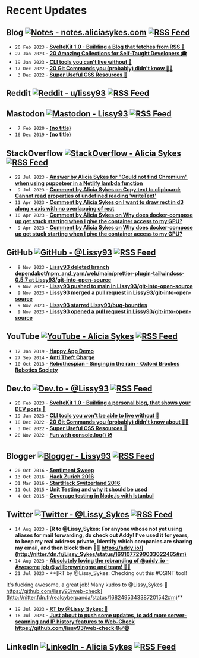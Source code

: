 # Recent Updates

## Blog [![Notes - notes.aliciasykes.com](https://img.shields.io/badge/-Notes-262654?style=flat&logo=micro.blog&logoColor=white)](https://notes.aliciasykes.com "Personal Blog - notes.aliciasykes.com") [![RSS Feed](https://img.shields.io/badge/-RSS-FFF?style=flat&logo=rss&logoColor=FFA500)](https://raw.githubusercontent.com/Lissy93/feeds/main/blog.atom)
<!-- blog-feed start -->
- `20 Feb 2023` - **[SvelteKit 1.0 - Building a Blog that fetches from RSS 🦄](https://notes.aliciasykes.com/42764/sveltekit-1-0-building-a-blog-that-fetches-from-rss)**
- `27 Jan 2023` - **[20 Amazing Collections for Self-Taught Developers 🎓](https://notes.aliciasykes.com/42310/20-amazing-collections-for-self-taught-developers)**
- `19 Jan 2023` - **[CLI tools you can't live without 🔧](https://notes.aliciasykes.com/41983/cli-tools-you-can-t-live-without)**
- `17 Dec 2022` - **[20 Git Commands you (probably) didn't know 🧙‍♂️](https://notes.aliciasykes.com/41171/20-git-commands-you-probably-didn-t-know)**
- ` 3 Dec 2022` - **[Super Useful CSS Resources 🌈](https://notes.aliciasykes.com/40638/super-useful-css-resources)**
<!-- blog-feed end -->

## Reddit [![Reddit - u/lissy93](https://img.shields.io/badge/-Lissy93-ff4500?style=flat&logo=reddit&logoColor=white)](https://www.reddit.com/user/lissy93 "Reddit - u/lissy93") [![RSS Feed](https://img.shields.io/badge/-RSS-FFF?style=flat&logo=rss&logoColor=FFA500)](https://raw.githubusercontent.com/Lissy93/feeds/main/reddit.atom)
<!-- reddit-feed start -->
<!-- reddit-feed end -->

## Mastodon [![Mastodon - Lissy93](https://img.shields.io/badge/-Alicia_Sykes-6364FF?style=flat&logo=mastodon&logoColor=white)](https://mastodon.social/@lissy93 "Mastodon - Lissy93") [![RSS Feed](https://img.shields.io/badge/-RSS-FFF?style=flat&logo=rss&logoColor=FFA500)](https://raw.githubusercontent.com/Lissy93/feeds/main/mastodon.atom)
<!-- mastodon-feed start -->
- ` 7 Feb 2020` - **[(no title)](https://mastodon.social/@lissy93/103618193624255774)**
- `16 Dec 2019` - **[(no title)](https://mastodon.social/@lissy93/103317934703028255)**
<!-- mastodon-feed end -->

## StackOverflow [![StackOverflow - Alicia Sykes](https://img.shields.io/badge/-Alicia-f48225?style=flat&logo=Stackoverflow&logoColor=white)](https://stackoverflow.com/users/979052/alicia "StackOverflow - Alicia Sykes") [![RSS Feed](https://img.shields.io/badge/-RSS-FFF?style=flat&logo=rss&logoColor=FFA500)](https://raw.githubusercontent.com/Lissy93/feeds/main/stackoverflow.atom)
<!-- stackoverflow-feed start -->
- `22 Jul 2023` - **[Answer by Alicia Sykes for "Could not find Chromium" when using puppeteer in a Netlify lambda function](https://stackoverflow.com/questions/75961468/could-not-find-chromium-when-using-puppeteer-in-a-netlify-lambda-function/76743730#76743730)**
- ` 9 Jul 2023` - **[Comment by Alicia Sykes on Copy text to clipboard: Cannot read properties of undefined reading 'writeText'](https://stackoverflow.com/questions/71873824/copy-text-to-clipboard-cannot-read-properties-of-undefined-reading-writetext/71876238#71876238)**
- `11 Apr 2023` - **[Comment by Alicia Sykes on I want to draw rect in d3 along x axis with no overlapping of rect](https://stackoverflow.com/questions/75978430/i-want-to-draw-rect-in-d3-along-x-axis-with-no-overlapping-of-rect)**
- `10 Apr 2023` - **[Comment by Alicia Sykes on Why does docker-compose up get stuck starting when I give the container access to my GPU?](https://stackoverflow.com/questions/75971880/why-does-docker-compose-up-get-stuck-starting-when-i-give-the-container-access-t)**
- ` 9 Apr 2023` - **[Comment by Alicia Sykes on Why does docker-compose up get stuck starting when I give the container access to my GPU?](https://stackoverflow.com/questions/75971880/why-does-docker-compose-up-get-stuck-starting-when-i-give-the-container-access-t)**
<!-- stackoverflow-feed end -->

## GitHub [![GitHub - @Lissy93](https://img.shields.io/badge/-Lissy93-3a3a3a?style=flat&logo=GitHub&logoColor=white)](https://github.com/Lissy93 "GitHub - @Lissy93") [![RSS Feed](https://img.shields.io/badge/-RSS-FFF?style=flat&logo=rss&logoColor=FFA500)](https://raw.githubusercontent.com/Lissy93/feeds/main/github.atom)
<!-- github-feed start -->
- ` 9 Nov 2023` - **[Lissy93 deleted branch dependabot/npm_and_yarn/web/main/prettier-plugin-tailwindcss-0.5.7 at Lissy93/git-into-open-source](https://github.com/)**
- ` 9 Nov 2023` - **[Lissy93 pushed to main in Lissy93/git-into-open-source](https://github.com/Lissy93/git-into-open-source/compare/526590f99c...7dbe3bce46)**
- ` 9 Nov 2023` - **[Lissy93 merged a pull request in Lissy93/git-into-open-source](https://github.com/Lissy93/git-into-open-source/pull/165)**
- ` 9 Nov 2023` - **[Lissy93 starred Lissy93/bug-bounties](https://github.com/Lissy93/bug-bounties)**
- ` 9 Nov 2023` - **[Lissy93 opened a pull request in Lissy93/git-into-open-source](https://github.com/Lissy93/git-into-open-source/pull/166)**
<!-- github-feed end -->

## YouTube [![YouTube - Alicia Sykes](https://img.shields.io/badge/-Alicia_Sykes-FF0000?style=flat&logo=youtube&logoColor=white)](https://youtube.com/@AliciaSykes "YouTube - Alicia Sykes") [![RSS Feed](https://img.shields.io/badge/-RSS-FFF?style=flat&logo=rss&logoColor=FFA500)](https://raw.githubusercontent.com/Lissy93/feeds/main/youtube.atom)
<!-- youtube-feed start -->
- `12 Jan 2019` - **[Happy App Demo](https://www.youtube.com/watch?v=c-k9rYxTwxI)**
- `27 Sep 2014` - **[Anti Theft Charge](https://www.youtube.com/watch?v=NcJKDmoKlXQ)**
- `10 Oct 2013` - **[Robothespian - Singing in the rain - Oxford Brookes Robotics Society](https://www.youtube.com/watch?v=mnXzTzuF5Kw)**
<!-- youtube-feed end -->

## Dev.to [![Dev.to - @Lissy93](https://img.shields.io/badge/-Lissy93-a75fff?style=flat&logo=Dev.to&logoColor=white)](https://dev.to/lissy93 "Dev.to - @Lissy93") [![RSS Feed](https://img.shields.io/badge/-RSS-FFF?style=flat&logo=rss&logoColor=FFA500)](https://raw.githubusercontent.com/Lissy93/feeds/main/dev-to.atom)
<!-- dev-to-feed start -->
- `20 Feb 2023` - **[SvelteKit 1.0 - Building a personal blog, that shows your DEV posts 🦄](https://dev.to/lissy93/sveltekit-10-build-an-blog-fetching-posts-from-your-dev-profile-29f)**
- `19 Jan 2023` - **[CLI tools you won't be able to live without 🔧](https://dev.to/lissy93/cli-tools-you-cant-live-without-57f6)**
- `18 Dec 2022` - **[20 Git Commands you (probably) didn't know about 🧙‍♂️](https://dev.to/lissy93/20-git-commands-you-probably-didnt-know-about-4j4o)**
- ` 3 Dec 2022` - **[Super Useful CSS Resources 🌈](https://dev.to/lissy93/super-useful-css-resources-1ba3)**
- `20 Nov 2022` - **[Fun with console.log() 💿](https://dev.to/lissy93/fun-with-consolelog-3i59)**
<!-- dev-to-feed end -->

## Blogger [![Blogger - Lissy93](https://img.shields.io/badge/-Lissy93-FF5722?style=flat&logo=blogger&logoColor=white)](https://lissy93.blogspot.com/ "Blogger - Lissy93") [![RSS Feed](https://img.shields.io/badge/-RSS-FFF?style=flat&logo=rss&logoColor=FFA500)](https://raw.githubusercontent.com/Lissy93/feeds/main/blogger.atom)
<!-- blogger-feed start -->
- `20 Oct 2016` - **[Sentiment Sweep](https://lissy93.blogspot.com/2016/10/sentiment-sweep.html)**
- `13 Oct 2016` - **[Hack Zurich 2016](https://lissy93.blogspot.com/2016/10/hack-zurich-2016.html)**
- `31 Mar 2016` - **[StartHack Switzerland 2016](https://lissy93.blogspot.com/2016/03/starthack-switzerland-2016.html)**
- `11 Oct 2015` - **[Unit Testing and why it should be used](https://lissy93.blogspot.com/2015/10/unit-testing-and-why-it-should-be-used.html)**
- ` 4 Oct 2015` - **[Coverage testing in Node.js with Istanbul](https://lissy93.blogspot.com/2015/10/coverage-testing-in-nodejs-with-istanbul.html)**
<!-- blogger-feed end -->

## Twitter [![Twitter - @Lissy_Sykes](https://img.shields.io/badge/-@Lissy_Sykes-00acee?style=flat&logo=Twitter&logoColor=white)](https://twitter.com/Lissy_Sykes "Twitter - @Lissy_Sykes") [![RSS Feed](https://img.shields.io/badge/-RSS-FFF?style=flat&logo=rss&logoColor=FFA500)](https://raw.githubusercontent.com/Lissy93/feeds/main/twitter.atom)
<!-- twitter-feed start -->
- `14 Aug 2023` - **[R to @Lissy_Sykes: For anyone whose not yet using aliases for mail forwarding, do check out Addy!
I've used it for years, to keep my real address private, identify which companies are sharing my email, and then block them 🔐📨
https://addy.io/](http://nitter.fdn.fr/Lissy_Sykes/status/1691077299033022465#m)**
- `14 Aug 2023` - **[Absolutely loving the rebranding of @addy_io - Awesome job @willbrowningme and team! 🙌💖](http://nitter.fdn.fr/Lissy_Sykes/status/1691076884933591040#m)**
- `21 Jul 2023` - **[RT by @Lissy_Sykes: Checking out this #OSINT tool!

It's fucking awesome, a great job!
Many kudos to @Lissy_Sykes 💪
https://github.com/lissy93/web-check](http://nitter.fdn.fr/realcyberpanda/status/1682495343387201542#m)**
- `19 Jul 2023` - **[RT by @Lissy_Sykes: 🥹](http://nitter.fdn.fr/nixcraft/status/1681805611833626624#m)**
- `16 Jul 2023` - **[Just about to push some updates, to add more server-scanning and IP history features to Web-Check
https://github.com/lissy93/web-check 🌐✅😄](http://nitter.fdn.fr/Lissy_Sykes/status/1680608012908503043#m)**
<!-- twitter-feed end -->


## LinkedIn [![LinkedIn - Alicia Sykes](https://img.shields.io/badge/-Alicia_Sykes-0072b1?style=flat&logo=Linkedin&logoColor=white)](https://www.linkedin.com/in/aliciasykes "LinkedIn - Alicia Sykes") [![RSS Feed](https://img.shields.io/badge/-RSS-FFF?style=flat&logo=rss&logoColor=FFA500)](https://raw.githubusercontent.com/Lissy93/feeds/main/linkedin.atom)



